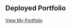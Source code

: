 ## Deployed Portfolio

[View My Portfolio](https://porfolio-4957olpyx-pavanmudavaths-projects.vercel.app/)
